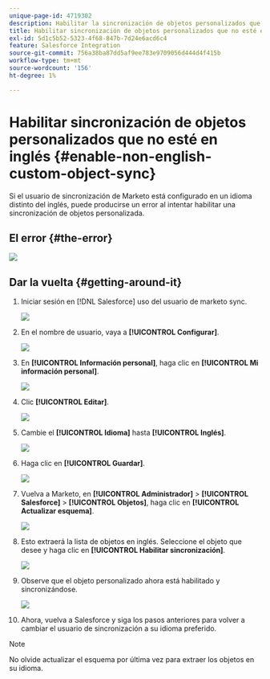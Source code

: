 ```yaml
---
unique-page-id: 4719302
description: Habilitar la sincronización de objetos personalizados que no estén en inglés - Documentos de Marketo - Documentación del producto
title: Habilitar sincronización de objetos personalizados que no esté en inglés
exl-id: 5d1c5b52-5323-4f68-847b-7d24e6acd6c4
feature: Salesforce Integration
source-git-commit: 756a38ba87dd5af9ee783e9709056d444d4f415b
workflow-type: tm+mt
source-wordcount: '156'
ht-degree: 1%

---
```


# Habilitar sincronización de objetos personalizados que no esté en inglés {#enable-non-english-custom-object-sync}

Si el usuario de sincronización de Marketo está configurado en un idioma distinto del inglés, puede producirse un error al intentar habilitar una sincronización de objetos personalizada.

## El error {#the-error}

![](assets/image2014-12-10-13-3a17-3a51.png)

## Dar la vuelta {#getting-around-it}

1. Iniciar sesión en [!DNL Salesforce] uso del usuario de marketo sync.

   ![](assets/image2014-12-10-13-3a18-3a1.png)

1. En el nombre de usuario, vaya a **[!UICONTROL Configurar]**.

   ![](assets/image2014-12-10-13-3a18-3a11.png)

1. En **[!UICONTROL Información personal]**, haga clic en **[!UICONTROL Mi información personal]**.

   ![](assets/image2014-12-10-13-3a18-3a22.png)

1. Clic **[!UICONTROL Editar]**.

   ![](assets/image2014-12-10-13-3a18-3a32.png)

1. Cambie el **[!UICONTROL Idioma]** hasta **[!UICONTROL Inglés]**.

   ![](assets/image2014-12-10-13-3a18-3a45.png)

1. Haga clic en **[!UICONTROL Guardar]**.

   ![](assets/image2014-12-10-13-3a18-3a55.png)

1. Vuelva a Marketo, en **[!UICONTROL Administrador]** > **[!UICONTROL Salesforce]** > **[!UICONTROL Objetos]**, haga clic en **[!UICONTROL Actualizar esquema]**.

   ![](assets/image2014-12-10-13-3a19-3a6.png)

1. Esto extraerá la lista de objetos en inglés. Seleccione el objeto que desee y haga clic en **[!UICONTROL Habilitar sincronización]**.

   ![](assets/image2014-12-10-13-3a19-3a16.png)

1. Observe que el objeto personalizado ahora está habilitado y sincronizándose.

   ![](assets/image2014-12-10-13-3a19-3a26.png)

1. Ahora, vuelva a Salesforce y siga los pasos anteriores para volver a cambiar el usuario de sincronización a su idioma preferido.

>[!NOTE]
>
>No olvide actualizar el esquema por última vez para extraer los objetos en su idioma.
